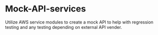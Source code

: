 # Mock-API-services
Utilize AWS service modules to create a mock API to help with regression testing and any testing depending on external API vender. 
